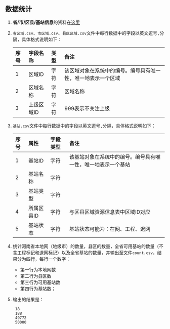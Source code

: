 ## 数据统计
1. **省/市/区县/基站信息**的资料在[这里](https://github.com/wu-wenxiang/Training-Python-Public/blob/master/test/JSCMCC/data/)
1. `省区域.csv`、`市区域.csv`、`县区区域.csv`文件中每行数据中的字段以英文逗号`,`分隔，具体格式说明如下：

	| 序号 | 字段名称 | 类型 | 备注 |
	| :-- | :------ | :-- | :--- |
	| 1 | 区域ID | 字符 | 该区域对象在系统中的编号。编号具有唯一性，唯一地表示一个区域 |
	| 2 | 区域名称 | 字符 | 区域名称 |
	| 3 | 上级区域ID | 字符 | 999表示不关注上级 |
1. `基站.csv`文件中每行数据中的字段以英文逗号`,`分隔，具体格式说明如下：

	| 序号 | 属性 | 字段类型 | 备注 |
	| :-- | :------ | :-- | :--- |
	| 1 | 基站ID | 字符 | 该基站对象在系统中的编号。编号具有唯一性，唯一地表示一个基站 |
	| 2 | 基站名称 | 字符 | |
	| 3 | 基站类型 | 字符 | |
	| 4 | 所属区县ID | 字符 | 与区县区域资源信息表中区域ID对应 |
	| 5 | 基站状态 | 字符 | 基站状态可能为：在网、工程、退网 |
1. 统计河南省本地网（地级市）的数量，县区的数量，全省可用基站的数量（不含工程标记和退网标记）以及全省基站的数量，并输出至文件`count.csv`，结果分为四行，每行一个数字：
	- 第一行为本地网数
	- 第二行为县区数
	- 第三行为可用基站数
	- 第四行为基站数；
1. 输出的结果是：

		18
		188
		49772	
		50000